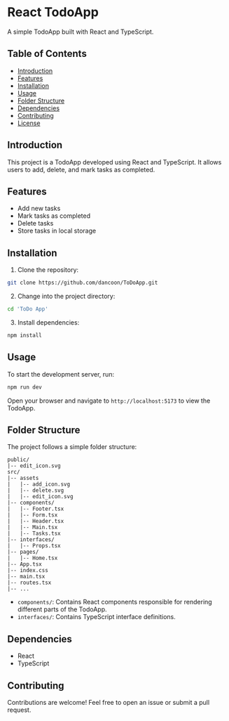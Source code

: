 # React TodoApp

A simple TodoApp built with React and TypeScript.

## Table of Contents

- [Introduction](#introduction)
- [Features](#features)
- [Installation](#installation)
- [Usage](#usage)
- [Folder Structure](#folder-structure)
- [Dependencies](#dependencies)
- [Contributing](#contributing)
- [License](#license)

## Introduction
This project is a TodoApp developed using React and TypeScript. It allows users to add, delete, and mark tasks as completed.

## Features
- Add new tasks
- Mark tasks as completed
- Delete tasks
- Store tasks in local storage

## Installation
1. Clone the repository:
```bash
git clone https://github.com/dancoon/ToDoApp.git
```

2. Change into the project directory:
```bash
cd 'ToDo App'
```

3. Install dependencies:
```bash
npm install
```

## Usage
To start the development server, run:
```bash
npm run dev
```
Open your browser and navigate to `http://localhost:5173` to view the TodoApp.

## Folder Structure
The project follows a simple folder structure:
```
public/
|-- edit_icon.svg
src/
|-- assets
|   |-- add_icon.svg
|   |-- delete.svg
|   |-- edit_icon.svg
|-- components/
|   |-- Footer.tsx
|   |-- Form.tsx
|   |-- Header.tsx
|   |-- Main.tsx
|   |-- Tasks.tsx
|-- interfaces/
|   |-- Props.tsx
|-- pages/
|   |-- Home.tsx
|-- App.tsx
|-- index.css
|-- main.tsx
|-- routes.tsx
|-- ...
```

- `components/`: Contains React components responsible for rendering different parts of the TodoApp.
- `interfaces/`: Contains TypeScript interface definitions.

## Dependencies

- React
- TypeScript

## Contributing

Contributions are welcome! Feel free to open an issue or submit a pull request.
